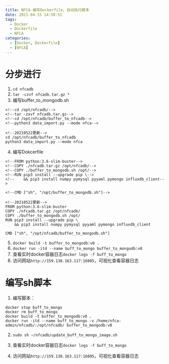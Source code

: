 ```yaml
---
title: NFCA-编写Dockerfile，自动执行脚本
date: 2021-04-15 14:58:51
tags:
  - Docker
  - Dockerfile
  - NFCA
categories:
  - [Docker, Dockerfile]
  - [NFCA]
---
```

# 分步进行
1. `cd nfcadb`
2. `tar -czvf nfcadb.tar.gz *`
3. 编写buffer_to_mongodb.sh
```
<!--cd /opt/nfcadb/-->
<!--tar -zxvf nfcadb.tar.gz-->
<!--cd /opt/nfcadb/buffer_to_nfcadb-->
<!--python3 data_import.py --mode nfca-->

<!--20210522更新-->
cd /opt/nfcadb/buffer_to_nfcadb
python3 data_import.py --mode nfca
```

<!-- more -->

4. 编写Dokcerfile
```
<!--FROM python:3.6-slim-buster-->
<!--COPY ./nfcadb.tar.gz /opt/nfcadb/-->
<!--COPY ./buffer_to_mongodb.sh /opt/-->
<!--RUN pip3 install --upgrade pip \-->
<!--    && pip3 install numpy pymysql pyyaml pymongo influxdb_client-->

<!--CMD ["sh", "/opt/buffer_to_mongodb.sh"]-->

<!--20210522更新-->
FROM python:3.6-slim-buster
COPY ./nfcadb.tar.gz /opt/nfcadb/
COPY ./buffer_to_mongodb.sh /opt/
RUN pip3 install --upgrade pip \
    && pip3 install numpy pymysql pyyaml pymongo influxdb_client

CMD ["sh", "/opt/nfcadb/buffer_to_mongodb.sh"]
```
5. `docker build -t buffer_to_mongodb:v0 .`
6. `docker run -itd --name buff_to_mongo buffer_to_mongodb:v0`
7. 查看实时docker容器日志`docker logs -f buff_to_mongo`
8. 访问网站`http://159.138.163.117:16005`，可视化查看容器日志

# 编写sh脚本
1. 编写脚本：
```
docker stop buff_to_mongo
docker rm buff_to_mongo
docker build -t buffer_to_mongodb:v0 .
docker run -itd --name buff_to_mongo -v /home/nfca-admin/nfcadb/:/opt/nfcadb/ buffer_to_mongodb:v0
```
2. `sudo sh ~/nfcadb/update_buff_to_mongo_image.sh`

3. 查看实时docker容器日志`docker logs -f buff_to_mongo`
4. 访问网站`http://159.138.163.117:16005`，可视化查看容器日志